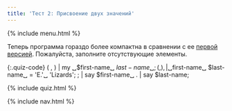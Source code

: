 ```yaml
---
title: 'Тест 2: Присвоение двух значений'
---
```


{% include menu.html %}

Теперь программа гораздо более компактна в сравнении с ее [первой
версией](../quiz1). Пожалуйста, заполните отсутствующие элементы.

{:.quiz-code}
( , ) | my ␣$first-name␣ $last-name␣;
( , ) , | ␣$first-name␣ $last-name␣ = &apos;E.&apos;␣ &apos;Lizards&apos;;
; | say $first-name␣
. | say $last-name;

{% include quiz.html %}

{% include nav.html %}
